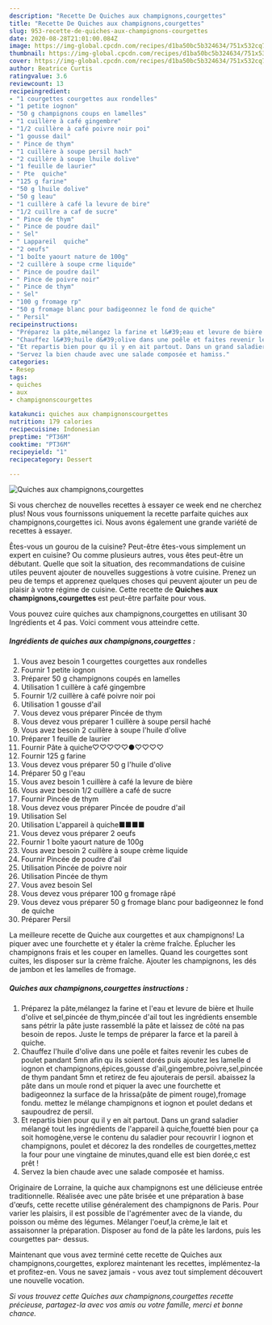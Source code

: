 ```yaml
---
description: "Recette De Quiches aux champignons,courgettes"
title: "Recette De Quiches aux champignons,courgettes"
slug: 953-recette-de-quiches-aux-champignons-courgettes
date: 2020-08-28T21:01:00.084Z
image: https://img-global.cpcdn.com/recipes/d1ba50bc5b324634/751x532cq70/quiches-aux-champignonscourgettes-photo-principale-de-la-recette.jpg
thumbnail: https://img-global.cpcdn.com/recipes/d1ba50bc5b324634/751x532cq70/quiches-aux-champignonscourgettes-photo-principale-de-la-recette.jpg
cover: https://img-global.cpcdn.com/recipes/d1ba50bc5b324634/751x532cq70/quiches-aux-champignonscourgettes-photo-principale-de-la-recette.jpg
author: Beatrice Curtis
ratingvalue: 3.6
reviewcount: 13
recipeingredient:
- "1 courgettes courgettes aux rondelles"
- "1 petite iognon"
- "50 g champignons coups en lamelles"
- "1 cuillère à café gingembre"
- "1/2 cuillère à café poivre noir poi"
- "1 gousse dail"
- " Pince de thym"
- "1 cuillère à soupe persil hach"
- "2 cuillère à soupe lhuile dolive"
- "1 feuille de laurier"
- " Pte  quiche"
- "125 g farine"
- "50 g lhuile dolive"
- "50 g leau"
- "1 cuillère à café la levure de bire"
- "1/2 cuillre a caf de sucre"
- " Pince de thym"
- " Pince de poudre dail"
- " Sel"
- " Lappareil  quiche"
- "2 oeufs"
- "1 boîte yaourt nature de 100g"
- "2 cuillère à soupe crme liquide"
- " Pince de poudre dail"
- " Pince de poivre noir"
- " Pince de thym"
- " Sel"
- "100 g fromage rp"
- "50 g fromage blanc pour badigeonnez le fond de quiche"
- " Persil"
recipeinstructions:
- "Préparez la pâte,mélangez la farine et l&#39;eau et levure de bière et lhuile d&#39;olive et sel,pincée de thym,pincée d&#39;ail tout les ingrédients ensemble sans pétrir la pâte juste rassemblé la pâte et laissez de côté na pas besoin de repos. Juste le temps de préparer la farce et la pareil à quiche."
- "Chauffez l&#39;huile d&#39;olive dans une poêle et faites revenir les cubes de poulet pandant 5mn afin qu ils soient dorés puis ajoutez les lamelle d iognon et champignons,épices,gousse d&#39;ail,gingembre,poivre,sel,pincée de thym pandant 5mn et retirez de feu ajouterais de persil. abaissez la pâte dans un moule rond et piquer la avec une fourchette et badigeonnez la surface de la hrissa(pâte de piment rouge),fromage fondu. mettez le mélange champignons et iognon et poulet dedans et saupoudrez de persil."
- "Et repartis bien pour qu il y en ait partout. Dans un grand saladier mélangé tout les ingrédients de l&#39;appareil à quiche,fouetté bien pour ça soit homogène,verse le contenu du saladier pour recouvrir l iognon et champignons, poulet et décorez la des rondelles de courgettes,mettez la four pour une vingtaine de minutes,quand elle est bien dorée,c est prêt !"
- "Servez la bien chaude avec une salade composée et hamiss."
categories:
- Resep
tags:
- quiches
- aux
- champignonscourgettes

katakunci: quiches aux champignonscourgettes 
nutrition: 179 calories
recipecuisine: Indonesian
preptime: "PT36M"
cooktime: "PT36M"
recipeyield: "1"
recipecategory: Dessert

---
```



![Quiches aux champignons,courgettes](https://img-global.cpcdn.com/recipes/d1ba50bc5b324634/751x532cq70/quiches-aux-champignonscourgettes-photo-principale-de-la-recette.jpg)

Si vous cherchez de nouvelles recettes à essayer ce week end ne cherchez plus! Nous vous fournissons uniquement la recette parfaite quiches aux champignons,courgettes ici. Nous avons également une grande variété de recettes à essayer.

Êtes-vous un gourou de la cuisine? Peut-être êtes-vous simplement un expert en cuisine? Ou comme plusieurs autres, vous êtes peut-être un débutant. Quelle que soit la situation, des recommandations de cuisine utiles peuvent ajouter de nouvelles suggestions à votre cuisine. Prenez un peu de temps et apprenez quelques choses qui peuvent ajouter un peu de plaisir à votre régime de cuisine. Cette recette de <strong> Quiches aux champignons,courgettes </strong> est peut-être parfaite pour vous.

<!--inarticleads1-->

Vous pouvez cuire quiches aux champignons,courgettes en utilisant 30 Ingrédients et 4 pas. Voici comment vous atteindre cette.

##### Ingrédients de quiches aux champignons,courgettes :

1. Vous avez besoin 1 courgettes courgettes aux rondelles
1. Fournir 1 petite iognon
1. Préparer 50 g champignons coupés en lamelles
1. Utilisation 1 cuillère à café gingembre
1. Fournir 1/2 cuillère à café poivre noir poi
1. Utilisation 1 gousse d&#39;ail
1. Vous devez vous préparer  Pincée de thym
1. Vous devez vous préparer 1 cuillère à soupe persil haché
1. Vous avez besoin 2 cuillère à soupe l&#39;huile d&#39;olive
1. Préparer 1 feuille de laurier
1. Fournir  Pâte à quiche♡♡♡♡♡●♡♡♡♡
1. Fournir 125 g farine
1. Vous devez vous préparer 50 g l&#39;huile d&#39;olive
1. Préparer 50 g l&#39;eau
1. Vous avez besoin 1 cuillère à café la levure de bière
1. Vous avez besoin 1/2 cuillère a café de sucre
1. Fournir  Pincée de thym
1. Vous devez vous préparer  Pincée de poudre d&#39;ail
1. Utilisation  Sel
1. Utilisation  L&#39;appareil à quiche■■■■
1. Vous devez vous préparer 2 oeufs
1. Fournir 1 boîte yaourt nature de 100g
1. Vous avez besoin 2 cuillère à soupe crème liquide
1. Fournir  Pincée de poudre d&#39;ail
1. Utilisation  Pincée de poivre noir
1. Utilisation  Pincée de thym
1. Vous avez besoin  Sel
1. Vous devez vous préparer 100 g fromage râpé
1. Vous devez vous préparer 50 g fromage blanc pour badigeonnez le fond de quiche
1. Préparer  Persil


La meilleure recette de Quiche aux courgettes et aux champignons! La piquer avec une fourchette et y étaler la crème fraîche. Éplucher les champignons frais et les couper en lamelles. Quand les courgettes sont cuites, les disposer sur la crème fraîche. Ajouter les champignons, les dés de jambon et les lamelles de fromage. 

<!--inarticleads2-->

##### Quiches aux champignons,courgettes instructions :

1. Préparez la pâte,mélangez la farine et l&#39;eau et levure de bière et lhuile d&#39;olive et sel,pincée de thym,pincée d&#39;ail tout les ingrédients ensemble sans pétrir la pâte juste rassemblé la pâte et laissez de côté na pas besoin de repos. Juste le temps de préparer la farce et la pareil à quiche.
1. Chauffez l&#39;huile d&#39;olive dans une poêle et faites revenir les cubes de poulet pandant 5mn afin qu ils soient dorés puis ajoutez les lamelle d iognon et champignons,épices,gousse d&#39;ail,gingembre,poivre,sel,pincée de thym pandant 5mn et retirez de feu ajouterais de persil. abaissez la pâte dans un moule rond et piquer la avec une fourchette et badigeonnez la surface de la hrissa(pâte de piment rouge),fromage fondu. mettez le mélange champignons et iognon et poulet dedans et saupoudrez de persil.
1. Et repartis bien pour qu il y en ait partout. Dans un grand saladier mélangé tout les ingrédients de l&#39;appareil à quiche,fouetté bien pour ça soit homogène,verse le contenu du saladier pour recouvrir l iognon et champignons, poulet et décorez la des rondelles de courgettes,mettez la four pour une vingtaine de minutes,quand elle est bien dorée,c est prêt !
1. Servez la bien chaude avec une salade composée et hamiss.


Originaire de Lorraine, la quiche aux champignons est une délicieuse entrée traditionnelle. Réalisée avec une pâte brisée et une préparation à base d&#39;œufs, cette recette utilise généralement des champignons de Paris. Pour varier les plaisirs, il est possible de l&#39;agrémenter avec de la viande, du poisson ou même des légumes. Mélanger l&#39;oeuf,la crème,le lait et assaisonner la préparation. Disposer au fond de la pâte les lardons, puis les courgettes par- dessus. 

<!--inarticleads1-->

<p>
Maintenant que vous avez terminé cette recette de Quiches aux champignons,courgettes, explorez maintenant les recettes, implémentez-la et profitez-en. Vous ne savez jamais - vous avez tout simplement découvert une nouvelle vocation.
</p>

<p>
<i>Si vous trouvez cette Quiches aux champignons,courgettes recette précieuse, partagez-la avec vos amis ou votre famille, merci et bonne chance.</i>
</p>
